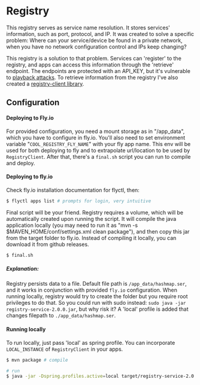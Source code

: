 # Registry
This registry serves as service name resolution. It stores services' information, such as port, protocol, and IP.
It was created to solve a specific problem: 
Where can your service/device be found in a private network, when you have no network configuration control and IPs keep changing?

This registry is a solution to that problem. Services can 'register' to the registry, and apps can access this information through the 'retrieve' endpoint. The endpoints are protected with an API_KEY, but it's vulnerable to [playback attacks](https://en.wikipedia.org/wiki/Replay_attack). 
To retrieve information from the registry I've also created a [registry-client library](https://github.com/DiogoAluai/registry-client).

## Configuration
#### Deploying to Fly.io
For provided configuration, you need a mount storage as in "/app_data", which you have to configure in fly.io.
You'll also need to set environment variable "`COOL_REGISTRY_FLY_NAME`" with your fly app name. 
This env will be used for both deploying to fly and to extrapolate url/location to be used by `RegistryClient`.
After that, there's a `final.sh` script you can run to compile and deploy.

#### Deploying to fly.io
Check fly.io installation documentation for flyctl, then:

```bash
$ flyctl apps list # prompts for login, very intuitive
```


Final script will be your friend. Registry requires a volume, which will be automatically created upon running the script.
It will compile the java application locally (you may need to run it as "mvn -s \$MAVEN_HOME/conf/settings.xml clean package"), and then copy this jar from the target folder to fly.io.
Instead of compiling it locally, you can download it from github releases.

```bash
$ final.sh
```

##### Explanation:
Registry persists data to a file. Default file path is `/app_data/hashmap.ser`, and it works in conjunction with provided `fly.io` configuration. 
When running locally, registry would try to create the folder but you require root privileges to do that. So you could run with sudo instead:  `sudo java -jar registry-service-2.0.0.jar`, but why risk it?
A 'local' profile is added that changes filepath to `./app_data/hashmap.ser`.

#### Running locally
To run locally, just pass 'local' as spring profile. You can incorporate `LOCAL_INSTANCE` of `RegistryClient` in your apps.
```bash
$ mvn package # compile

# run
$ java -jar -Dspring.profiles.active=local target/registry-service-2.0.0.jar # adapt jar name as needed
```
